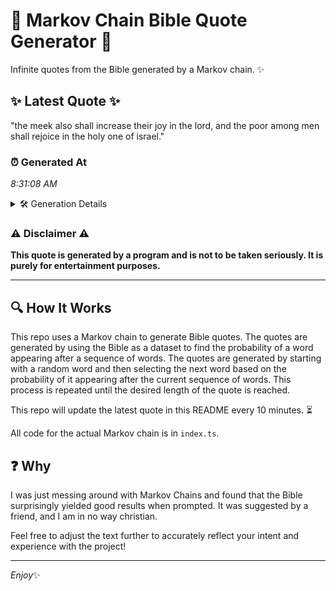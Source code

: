 # 📖 Markov Chain Bible Quote Generator 📖

Infinite quotes from the Bible generated by a Markov chain. ✨

## ✨ Latest Quote ✨
"the meek also shall increase their joy in the lord, and the poor among men shall rejoice in the holy one of israel."

### ⏰ Generated At
*8:31:08 AM*

<details>
    <summary>🛠️ Generation Details</summary>
    <p>
        <strong>🌱 Seed:</strong> the<br>
        <strong>🔄 Iterations:</strong> 22<br>
        <strong>📜 Context History:</strong><br>[ the ]: meek<br>[ the, meek ]: also<br>[ the, meek, also ]: shall<br>[ the, meek, also, shall ]: increase<br>[ the, meek, also, shall, increase ]: their<br>[ the, meek, also, shall, increase, their ]: joy<br>[ meek, also, shall, increase, their, joy ]: in<br>[ also, shall, increase, their, joy, in ]: the<br>[ shall, increase, their, joy, in, the ]: lord,<br>[ increase, their, joy, in, the, lord, ]: and<br>[ their, joy, in, the, lord,, and ]: the<br>[ joy, in, the, lord,, and, the ]: poor<br>[ in, the, lord,, and, the, poor ]: among<br>[ the, lord,, and, the, poor, among ]: men<br>[ lord,, and, the, poor, among, men ]: shall<br>[ and, the, poor, among, men, shall ]: rejoice<br>[ the, poor, among, men, shall, rejoice ]: in<br>[ poor, among, men, shall, rejoice, in ]: the<br>[ among, men, shall, rejoice, in, the ]: holy<br>[ men, shall, rejoice, in, the, holy ]: one<br>[ shall, rejoice, in, the, holy, one ]: of<br>[ rejoice, in, the, holy, one, of ]: israel.<br>
    </p>
</details>

### ⚠️ Disclaimer ⚠️
**This quote is generated by a program and is not to be taken seriously. It is purely for entertainment purposes.**

---

## 🔍 How It Works

This repo uses a Markov chain to generate Bible quotes. The quotes are generated by using the Bible as a dataset to find the probability of a word appearing after a sequence of words. The quotes are generated by starting with a random word and then selecting the next word based on the probability of it appearing after the current sequence of words. This process is repeated until the desired length of the quote is reached.

This repo will update the latest quote in this README every 10 minutes. ⏳

All code for the actual Markov chain is in `index.ts`.

## ❓ Why

I was just messing around with Markov Chains and found that the Bible surprisingly yielded good results when prompted. 
It was suggested by a friend, and I am in no way christian.

Feel free to adjust the text further to accurately reflect your intent and experience with the project!

---

*Enjoy*✨
